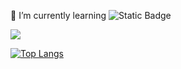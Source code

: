 <!-- ### Hi there 👋 -->

<!--
**ZZH86/ZZH86** is a ✨ _special_ ✨ repository because its `README.md` (this file) appears on your GitHub profile.

Here are some ideas to get you started:

- 🔭 I’m currently working on ...
- 🌱 I’m currently learning ...
- 👯 I’m looking to collaborate on ...
- 🤔 I’m looking for help with ...
- 💬 Ask me about ...
- 📫 How to reach me: ...
- 😄 Pronouns: ...
- ⚡ Fun fact: ...
-->
🌱 I’m currently learning ![Static Badge](https://img.shields.io/badge/JAVA)

![](https://github-readme-stats.vercel.app/api?username=ZZH86&theme=synthwave)

[![Top Langs](https://github-readme-stats.vercel.app/api/top-langs/?username=ZZH86&layout=donut)](https://github.com/anuraghazra/github-readme-stats)
